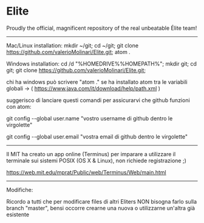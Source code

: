 # Elite
Proudly the official, magnificent repository of the real unbeatable Élite team!

--------------------------------------------------------------------

Mac/Linux installation:
  mkdir ~/git; cd ~/git; git clone https://github.com/valerioMolinari/Elite.git; atom .

Windows installation:
  cd /d "%HOMEDRIVE%%HOMEPATH%"; mkdir git; cd git; git clone https://github.com/valerioMolinari/Elite.git;

  chi ha windows può scrivere "atom ." se ha installato atom tra le variabili globali ->
  ( https://www.java.com/it/download/help/path.xml )

suggerisco di lanciare questi comandi per assicurarvi che github
funzioni con atom:

git config --global user.name "vostro username di github dentro le virgolette"

git config --global user.email "vostra email di github dentro le virgolette"

--------------------------------------------------------------------

Il MIT ha creato un app online (Terminus) per imparare a utilizzare il terminale sui sistemi POSIX (OS X & Linux), non richiede registrazione ;)

https://web.mit.edu/mprat/Public/web/Terminus/Web/main.html

--------------------------------------------------------------------

Modifiche:

Ricordo a tutti che per modificare files di altri Eliters NON bisogna farlo sulla branch "master", bensi occorre crearne una nuova o utilizzarne un'altra già esistente

